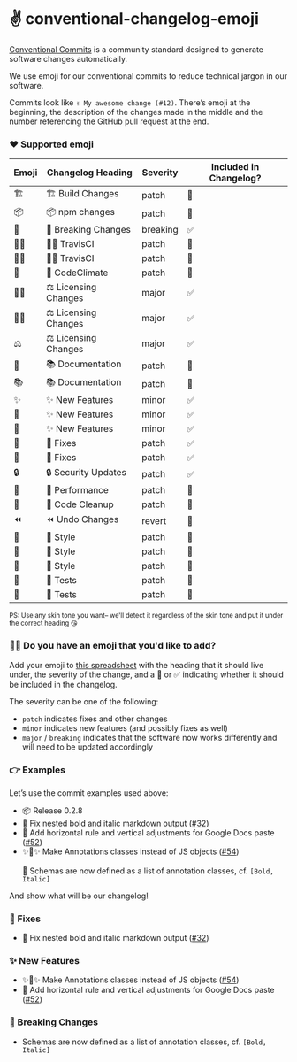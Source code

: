 # ✌️ conventional-changelog-emoji

[Conventional Commits](https://conventionalcommits.org/) is a community standard designed to generate software changes automatically.

We use emoji for our conventional commits to reduce technical jargon in our software.

Commits look like `✌️ My awesome change (#12)`. There’s emoji at the beginning, the description of the changes made in the middle and the number referencing the GitHub pull request at the end.

### ❤️ Supported emoji

| Emoji | Changelog Heading | Severity | Included in Changelog? |
|-|-|-|-|
|🏗|🏗 Build Changes|patch|🚫|
|📦|📦 npm changes|patch|🚫|
|🚨|🚨 Breaking Changes|breaking|✅|
|👷‍♀️|👷‍♀️ TravisCI|patch|🚫|
|👷‍♂️|👷‍♂️ TravisCI|patch|🚫|
|🗻|🗻 CodeClimate|patch|🚫|
|👩‍⚖️|⚖️ Licensing Changes|major|✅|
|👨‍⚖️|⚖️ Licensing Changes|major|✅|
|⚖️|⚖️ Licensing Changes|major|✅|
|📓|📚 Documentation|patch|🚫|
|📚|📚 Documentation|patch|🚫|
|✨|✨ New Features|minor|✅|
|🎉|✨ New Features|minor|✅|
|🎊|✨ New Features|minor|✅|
|🐛|🐛 Fixes|patch|✅|
|🐝|🐛 Fixes|patch|✅|
|🔒|🔒 Security Updates|patch|✅|
|🚀|🚀 Performance|patch|🚫|
|🛀|🛀 Code Cleanup|patch|🚫|
|⏪|⏪ Undo Changes|revert|🚫|
|💅|💄 Style|patch|🚫|
|💄|💄 Style|patch|🚫|
|🎨|💄 Style|patch|🚫|
|🚦|🚦 Tests|patch|🚫|
|🚥|🚦 Tests|patch|🚫|

<small>PS: Use any skin tone you want– we'll detect it regardless of the skin tone and put it under the correct heading 😘</small>

### 🙋‍♀️ Do you have an emoji that you'd like to add?

Add your emoji to [this spreadsheet](https://github.com/CondeNast-Copilot/atjson/tree/latest/packages/%40atjson/conventional-commits/src/emoji.csv) with the heading that it should live under, the severity of the change, and a 🚫 or ✅ indicating whether it should be included in the changelog.

The severity can be one of the following:

- `patch` indicates fixes and other changes
- `minor` indicates new features (and possibly fixes as well)
- `major` / `breaking` indicates that the software now works differently and will need to be updated accordingly

### 👉 Examples

Let’s use the commit examples used above:

- 📦 Release 0.2.8
- 🐛 Fix nested bold and italic markdown output ([#32](https://github.com/condenast-copilot/atjson/issues/24))
- 🎉 Add horizontal rule and vertical adjustments for Google Docs paste ([#52](https://github.com/condenast-copilot/atjson/issues/52))
- ✨👑✨ Make Annotations classes instead of JS objects ([#54](](https://github.com/condenast-copilot/atjson/issues/54)))\
\
  🚨 Schemas are now defined as a list of annotation classes, cf. `[Bold, Italic]`

And show what will be our changelog!

### 🐛 Fixes

* 🐛 Fix nested bold and italic markdown output ([#32](https://github.com/condenast-copilot/atjson/issues/24))

### ✨ New Features

* ✨👑✨ Make Annotations classes instead of JS objects ([#54](](https://github.com/condenast-copilot/atjson/issues/54)))
* 🎉 Add horizontal rule and vertical adjustments for Google Docs paste ([#52](https://github.com/condenast-copilot/atjson/issues/52))

### 🚨 Breaking Changes

* Schemas are now defined as a list of annotation classes, cf. `[Bold, Italic]`
